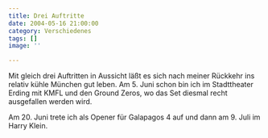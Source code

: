 ```yaml
---
title: Drei Auftritte
date: 2004-05-16 21:00:00
category: Verschiedenes
tags: []
image: ''

---
```


Mit gleich drei Auftritten in Aussicht läßt es sich nach meiner Rückkehr ins relativ kühle München gut leben. Am 5. Juni schon bin ich im Stadttheater Erding mit KMFL und den Ground Zeros, wo das Set diesmal recht ausgefallen werden wird.  

Am 20. Juni trete ich als Opener für Galapagos 4 auf und dann am 9. Juli im Harry Klein.
